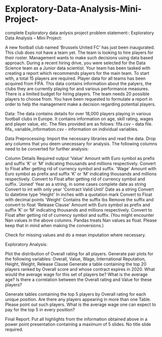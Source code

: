 # Exploratory-Data-Analysis-Mini-Project-
complete Exploratory data anlysis project
problem statement::
Exploratory Data Analysis – Mini Project:

A new football club named ‘Brussels United FC’ has just been inaugurated. This club does not have a team yet. The team is looking to hire players for their roster. Management wants to make such decisions using data based approach. During a recent hiring drive, you were selected for the Data Science team as a Junior data scientist. Your team has been tasked with creating a report which recommends players for the main team. To start with, a total 15 players are required. Player data for all teams has been acquired from FIFA. This data contains information about the palyers, the clubs they are currently playing for and various performance measures.
There is a limited budget for hiring players. The team needs 20 possible players to choose from. You have been requested to formulate a report in order to help the management make a decision regarding potential players.

Data:
The data contains details for over 18,000 players playing in various football clubs in Europe. It contains information on age, skill rating, wages and player value, etc. The files provided are as folows: 
fifa.csv – data file.
fifa_ variable_information.csv - information on individual variables.

Data Preprocessing:
Import the necessary libraries and read the data.
Drop any columns that you deem unecessary for analysis.
The following columns need to be converted for further analysis:

Column	Details	Required output
'Value'	Amount with Euro symbol as prefix and suffix ‘K’ or ‘M’ indicating thousands and millions respectively.	Convert to Float after getting rid of currency symbol and suffix.
'Wage'	 Amount with Euro symbol as prefix and suffix ‘K’ or ‘M’ indicating thousands and millions respectively.	Convert to Float after getting rid of currency symbol and suffix.
'Joined'	Year as a string, in some cases complete date as string	Convert to int with only year
'Contract Valid Until'	Date as a string 	Convert to datetime type
'Height'	In inches with a quotation mark 	Convert to Float with decimal points
'Weight'	Contains the suffix lbs 	Remove the suffix and convert to float
'Release Clause'	Amount with Euro symbol as prefix and suffix ‘K’ or ‘M’ indicating thousands and millions respectively.	Convert to Float after getting rid of currency symbol and suffix.
(You might encounter Nan values in the above columns. Pandas treats Nan values as float. Please keep that in mind when making the conversions.)

Check for missing values and do a mean imputation where necessary.


Exploratory Analysis:

Plot the distribution of Overall rating for all players. 
Generate pair plots for the following variables:
Overall, Value, Wage, International Reputation, Height, Weight, Release Clause
Generate a table containing the top 20 players ranked by Overall score and whose contract expires in 2020.
What would the average wage for this set of players be?
What is the average age?
Is there a correlation between the Overall rating and Value for these players?

Generate tables containing the top 5 players by Overall rating for each unique position.
Are there any players appearing in more than one Table. Please point out such players.
What is the average wage one can expect to pay for the top 5 in every position?

Final Report:
Put all highlights from the information obtained above in a power point presentation containing a maximum of 5 slides. No title slide required.
